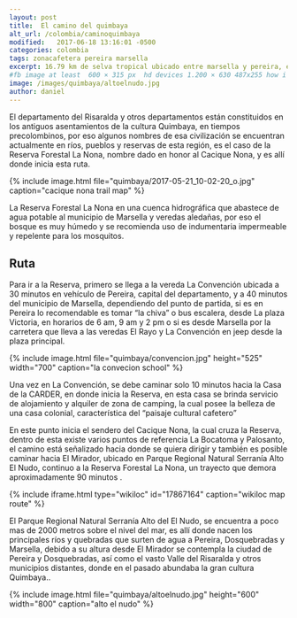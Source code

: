 ```yaml
---
layout: post
title:  El camino del quimbaya
alt_url: /colombia/caminoquimbaya
modified:   2017-06-18 13:16:01 -0500
categories: colombia 
tags: zonacafetera pereira marsella
excerpt: 16.79 km de selva tropical ubicado entre marsella y pereira, este sendero esta lleno de variada vegetacion 🍃 y termina con una hermosa panoramica de la ciudad de pereira 🏞
#fb image at least  600 × 315 px  hd devices 1.200 × 630 487x255 how i see it
image: /images/quimbaya/altoelnudo.jpg
author: daniel
---
```

<amp-carousel 
    width="400"
    height="600"
    layout="responsive"
    type="slides"
    autoplay
    delay="2000">
  <amp-img src="/images/quimbaya/slide3.jpg"
    width="800"
    height="1067"
    alt="another sample image"></amp-img>
  <amp-img src="/images/quimbaya/slide2.jpg"
    width="690"
    height="762"
    alt="a sample image"></amp-img>
  <amp-img src="/images/quimbaya/slide1.jpg"
    width="800"
    height="1067"
    alt="another sample image"></amp-img>
    <amp-img src="/images/quimbaya/slide4.jpg"
    width="800"
    height="1067"
    alt="another sample image"></amp-img>
</amp-carousel>

El departamento del Risaralda y otros departamentos están constituidos en los antiguos asentamientos de la cultura Quimbaya, en tiempos precolombinos, por eso algunos nombres de esa civilización se encuentran actualmente en ríos, pueblos y reservas de esta región, es el caso de la Reserva Forestal La Nona, nombre dado en honor al Cacique Nona, y es allí donde inicia esta ruta.
 
 {% include image.html 
   file="quimbaya/2017-05-21_10-02-20_o.jpg" 
   caption="cacique nona trail map"
%} 

La Reserva Forestal La Nona en una cuenca hidrográfica que abastece de agua potable al municipio de Marsella y veredas aledañas, por eso el bosque es muy húmedo y se recomienda uso de indumentaria impermeable y repelente para los mosquitos.  

 
## Ruta
 
Para ir a la Reserva, primero se llega a la vereda La Convención ubicada a 30 minutos en vehículo de Pereira, capital del departamento, y a 40 minutos del municipio de Marsella, dependiendo del punto de partida, si es en Pereira lo recomendable es tomar “la chiva” o bus escalera, desde La plaza Victoria, en horarios de 6 am, 9 am y 2 pm o si es desde Marsella por la carretera que lleva a las veredas El Rayo y La Convención en jeep desde la plaza principal.

{% include image.html 
    file="quimbaya/convencion.jpg"
    height="525" 
    width="700"
    caption="la convecion school"
%} 

Una vez en La Convención, se debe caminar solo 10 minutos hacia la Casa de la CARDER, en donde inicia la Reserva, en esta casa se brinda servicio de alojamiento y alquiler de zona de camping, la cual posee la belleza de una casa colonial, característica del “paisaje cultural cafetero”


En este punto inicia el sendero del Cacique Nona, la cual cruza la Reserva, dentro de esta existe varios puntos de referencia La Bocatoma y Palosanto, el camino está señalizado hacia donde se quiera dirigir y también es posible caminar hacia El Mirador, ubicado en Parque Regional Natural Serranía Alto El Nudo, continuo a la Reserva Forestal La Nona, un trayecto que demora aproximadamente 90 minutos .

{% include iframe.html
    type="wikiloc"
    id="17867164"
    caption="wikiloc map route"
%}

El Parque Regional Natural Serranía Alto del El Nudo, se encuentra a poco mas de 2000 metros sobre el nivel del mar, es allí donde nacen los principales ríos y quebradas que surten de agua a Pereira, Dosquebradas y Marsella, debido a su altura desde El Mirador se contempla la ciudad de Pereira y Dosquebradas, así como el vasto Valle del Risaralda y otros municipios distantes, donde en el pasado abundaba la gran cultura Quimbaya.. 

{% include image.html 
    file="quimbaya/altoelnudo.jpg"
    height="600" 
    width="800"
    caption="alto el nudo"
%} 

 




[quimbaya-wikipedia]: https://en.wikipedia.org/wiki/Quimbaya_civilization


